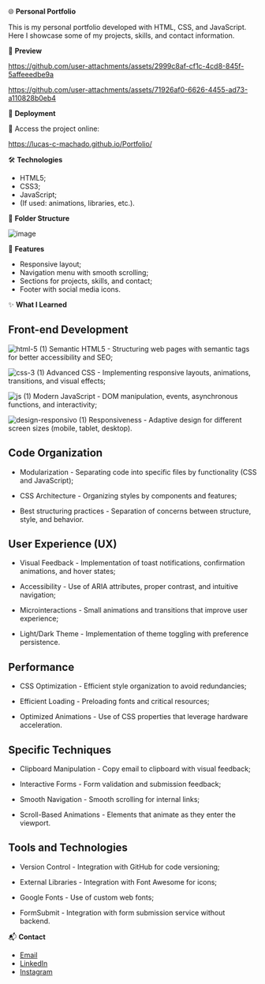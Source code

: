 🌐 **Personal Portfolio**

This is my personal portfolio developed with HTML, CSS, and JavaScript. Here I showcase some of my projects, skills, and contact information.

📸 **Preview**

https://github.com/user-attachments/assets/2999c8af-cf1c-4cd8-845f-5affeeedbe9a

https://github.com/user-attachments/assets/71926af0-6626-4455-ad73-a110828b0eb4

🚀 **Deployment**

🔗 Access the project online:

https://lucas-c-machado.github.io/Portfolio/

🛠 **Technologies**

- HTML5;
- CSS3;
- JavaScript;
- (If used: animations, libraries, etc.).

📁 **Folder Structure**

![image](https://github.com/user-attachments/assets/322ce386-f0c3-4e96-8cbe-5b670668a3be)

📌 **Features**

- Responsive layout;
- Navigation menu with smooth scrolling;
- Sections for projects, skills, and contact;
- Footer with social media icons.

✨ **What I Learned**

## Front-end Development

![html-5 (1)](https://github.com/user-attachments/assets/953217f7-7305-432a-afd3-3ed42422b3e4) Semantic HTML5 - Structuring web pages with semantic tags for better accessibility and SEO;

![css-3 (1)](https://github.com/user-attachments/assets/0dbe9acf-baf1-48d0-9e6b-579ae8ffefc6) Advanced CSS - Implementing responsive layouts, animations, transitions, and visual effects;

![js (1)](https://github.com/user-attachments/assets/52399d42-7a93-4d3e-82aa-bd4d3b24b3c5) Modern JavaScript - DOM manipulation, events, asynchronous functions, and interactivity;

![design-responsivo (1)](https://github.com/user-attachments/assets/2ee2c556-f8eb-40a8-a7f7-db96196d6271) Responsiveness - Adaptive design for different screen sizes (mobile, tablet, desktop).


## Code Organization

- Modularization - Separating code into specific files by functionality (CSS and JavaScript);

- CSS Architecture - Organizing styles by components and features;

- Best structuring practices - Separation of concerns between structure, style, and behavior.


## User Experience (UX)

- Visual Feedback - Implementation of toast notifications, confirmation animations, and hover states;

- Accessibility - Use of ARIA attributes, proper contrast, and intuitive navigation;

- Microinteractions - Small animations and transitions that improve user experience;

- Light/Dark Theme - Implementation of theme toggling with preference persistence.


## Performance

- CSS Optimization - Efficient style organization to avoid redundancies;

- Efficient Loading - Preloading fonts and critical resources;

- Optimized Animations - Use of CSS properties that leverage hardware acceleration.


## Specific Techniques

- Clipboard Manipulation - Copy email to clipboard with visual feedback;

- Interactive Forms - Form validation and submission feedback;

- Smooth Navigation - Smooth scrolling for internal links;

- Scroll-Based Animations - Elements that animate as they enter the viewport.


## Tools and Technologies

- Version Control - Integration with GitHub for code versioning;

- External Libraries - Integration with Font Awesome for icons;

- Google Fonts - Use of custom web fonts;

- FormSubmit - Integration with form submission service without backend.

📬 **Contact**

- [Email](mailto:lucascamponogaramachado@gmail.com)  
- [LinkedIn](https://www.linkedin.com/in/lucas-c-machado-80090b307/)  
- [Instagram](https://www.instagram.com/lucas_c_machad0?igsh=bWNsZDN6ajg4cTk2)
